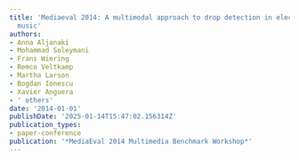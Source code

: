 ```yaml
---
title: 'Mediaeval 2014: A multimodal approach to drop detection in electronic dance
  music'
authors:
- Anna Aljanaki
- Mohammad Soleymani
- Frans Wiering
- Remco Veltkamp
- Martha Larson
- Bogdan Ionescu
- Xavier Anguera
- ' others'
date: '2014-01-01'
publishDate: '2025-01-14T15:47:02.156314Z'
publication_types:
- paper-conference
publication: '*MediaEval 2014 Multimedia Benchmark Workshop*'
---
```

